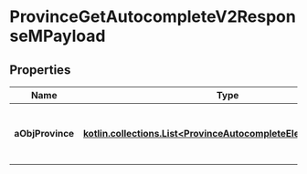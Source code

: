 
# ProvinceGetAutocompleteV2ResponseMPayload

## Properties
| Name | Type | Description | Notes |
| ------------ | ------------- | ------------- | ------------- |
| **aObjProvince** | [**kotlin.collections.List&lt;ProvinceAutocompleteElementResponse&gt;**](ProvinceAutocompleteElementResponse.md) | An array of Province autocomplete element response. |  |




